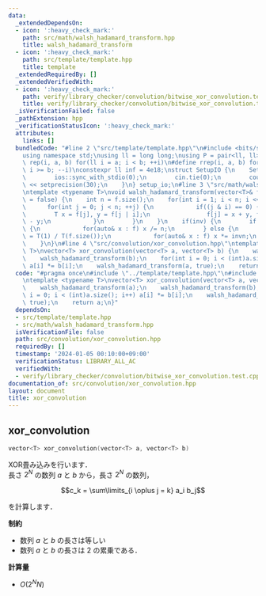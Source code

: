 ```yaml
---
data:
  _extendedDependsOn:
  - icon: ':heavy_check_mark:'
    path: src/math/walsh_hadamard_transform.hpp
    title: walsh_hadamard_transform
  - icon: ':heavy_check_mark:'
    path: src/template/template.hpp
    title: template
  _extendedRequiredBy: []
  _extendedVerifiedWith:
  - icon: ':heavy_check_mark:'
    path: verify/library_checker/convolution/bitwise_xor_convolution.test.cpp
    title: verify/library_checker/convolution/bitwise_xor_convolution.test.cpp
  _isVerificationFailed: false
  _pathExtension: hpp
  _verificationStatusIcon: ':heavy_check_mark:'
  attributes:
    links: []
  bundledCode: "#line 2 \"src/template/template.hpp\"\n#include <bits/stdc++.h>\n\
    using namespace std;\nusing ll = long long;\nusing P = pair<ll, ll>;\n#define\
    \ rep(i, a, b) for(ll i = a; i < b; ++i)\n#define rrep(i, a, b) for(ll i = a;\
    \ i >= b; --i)\nconstexpr ll inf = 4e18;\nstruct SetupIO {\n    SetupIO() {\n\
    \        ios::sync_with_stdio(0);\n        cin.tie(0);\n        cout << fixed\
    \ << setprecision(30);\n    }\n} setup_io;\n#line 3 \"src/math/walsh_hadamard_transform.hpp\"\
    \ntemplate <typename T>\nvoid walsh_hadamard_transform(vector<T>& f, bool inv\
    \ = false) {\n    int n = f.size();\n    for(int i = 1; i < n; i <<= 1) {\n  \
    \      for(int j = 0; j < n; ++j) {\n            if((j & i) == 0) {\n        \
    \        T x = f[j], y = f[j | i];\n                f[j] = x + y, f[j | i] = x\
    \ - y;\n            }\n        }\n    }\n    if(inv) {\n        if constexpr(is_integral<T>::value)\
    \ {\n            for(auto& x : f) x /= n;\n        } else {\n            T invn\
    \ = T(1) / T(f.size());\n            for(auto& x : f) x *= invn;\n        }\n\
    \    }\n}\n#line 4 \"src/convolution/xor_convolution.hpp\"\ntemplate <typename\
    \ T>\nvector<T> xor_convolution(vector<T> a, vector<T> b) {\n    walsh_hadamard_transform(a);\n\
    \    walsh_hadamard_transform(b);\n    for(int i = 0; i < (int)a.size(); i++)\
    \ a[i] *= b[i];\n    walsh_hadamard_transform(a, true);\n    return a;\n}\n"
  code: "#pragma once\n#include \"../template/template.hpp\"\n#include \"../math/walsh_hadamard_transform.hpp\"\
    \ntemplate <typename T>\nvector<T> xor_convolution(vector<T> a, vector<T> b) {\n\
    \    walsh_hadamard_transform(a);\n    walsh_hadamard_transform(b);\n    for(int\
    \ i = 0; i < (int)a.size(); i++) a[i] *= b[i];\n    walsh_hadamard_transform(a,\
    \ true);\n    return a;\n}"
  dependsOn:
  - src/template/template.hpp
  - src/math/walsh_hadamard_transform.hpp
  isVerificationFile: false
  path: src/convolution/xor_convolution.hpp
  requiredBy: []
  timestamp: '2024-01-05 00:10:00+09:00'
  verificationStatus: LIBRARY_ALL_AC
  verifiedWith:
  - verify/library_checker/convolution/bitwise_xor_convolution.test.cpp
documentation_of: src/convolution/xor_convolution.hpp
layout: document
title: xor_convolution
---
```


## xor_convolution

```cpp
vector<T> xor_convolution(vector<T> a, vector<T> b)
```

XOR畳み込みを行います．<br>
長さ $2^N$ の数列 $a$ と $b$ から，長さ $2^N$ の数列，

$$c_k = \sum\limits_{i \oplus j = k} a_i b_j$$

を計算します．

**制約**

- 数列 $a$ と $b$ の長さは等しい
- 数列 $a$ と $b$ の長さは $2$ の累乗である．

**計算量**

- $O(2^N N)$